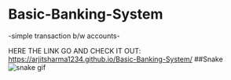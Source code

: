 # Basic-Banking-System
-simple transaction b/w accounts-

HERE THE LINK GO AND CHECK IT OUT: https://arjitsharma1234.github.io/Basic-Banking-System/
##Snake 
![snake gif](https://github.com/Arjitsharma1234/Arjitsharma1234/blob/output/github-contribution-grid-snake.gif)
